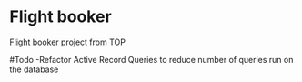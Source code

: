# Flight booker 
[Flight booker](https://www.theodinproject.com/lessons/ruby-on-rails-flight-booker) project from TOP

#Todo
-Refactor Active Record Queries to reduce number of queries run on the database
